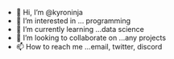 - 👋 Hi, I’m @kyroninja
- 👀 I’m interested in ... programming
- 🌱 I’m currently learning ...data science
- 💞️ I’m looking to collaborate on ...any projects
- 📫 How to reach me ...email, twitter, discord

<!---
kyroninja/kyroninja is a ✨ special ✨ repository because its `README.md` (this file) appears on your GitHub profile.
You can click the Preview link to take a look at your changes.
--->
